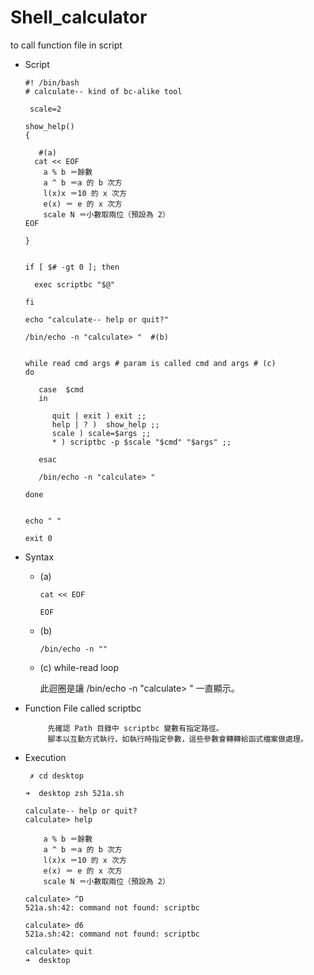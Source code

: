 # Shell_calculator
to call function file in script

* Script

      #! /bin/bash
      # calculate-- kind of bc-alike tool

       scale=2

      show_help()
      {

         #(a)
        cat << EOF 
          a % b ＝餘數
          a ^ b ＝a 的 b 次方
          l(x)x ＝10 的 x 次方
          e(x) ＝ e 的 x 次方
          scale N ＝小數取兩位（預設為 2）
      EOF

      }


      if [ $# -gt 0 ]; then

        exec scriptbc "$@" 

      fi 

      echo "calculate-- help or quit?"

      /bin/echo -n "calculate> "  #(b)


      while read cmd args # param is called cmd and args # (c) 
      do

         case  $cmd
         in

            quit | exit ) exit ;;
            help | ? )  show_help ;;
            scale ) scale=$args ;;
            * ) scriptbc -p $scale "$cmd" "$args" ;; 

         esac

         /bin/echo -n "calculate> "

      done


      echo " "

      exit 0 

* Syntax

   * (a) 
   
   
         cat << EOF   
   
         EOF
   
   * (b)
       
         /bin/echo -n ""
         
   * (c) while-read loop
   
        此迴圈是讓 /bin/echo -n "calculate> " 一直顯示。
   
* Function File called scriptbc

           先確認 Path 目錄中 scriptbc 變數有指定路徑。
           腳本以互動方式執行，如執行時指定參數，這些參數會轉轉給函式檔案做處理。

* Execution

       ✗ cd desktop
       
      ➜  desktop zsh 521a.sh
      
      calculate-- help or quit?
      calculate> help

          a % b ＝餘數
          a ^ b ＝a 的 b 次方
          l(x)x ＝10 的 x 次方
          e(x) ＝ e 的 x 次方
          scale N ＝小數取兩位（預設為 2）
          
      calculate> ^D
      521a.sh:42: command not found: scriptbc
      
      calculate> d6
      521a.sh:42: command not found: scriptbc
      
      calculate> quit
      ➜  desktop 
   
